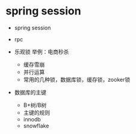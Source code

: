 # spring session
* spring session

* rpc
* 乐观锁 举例：电商秒杀
	* 缓存雪崩
	* 并行运算
	* 常用的几种锁，数据库锁，缓存锁，zooker锁
* 数据库的主键
	* B+树/B树
	* 主键的规则
	* innodb
	* snowflake